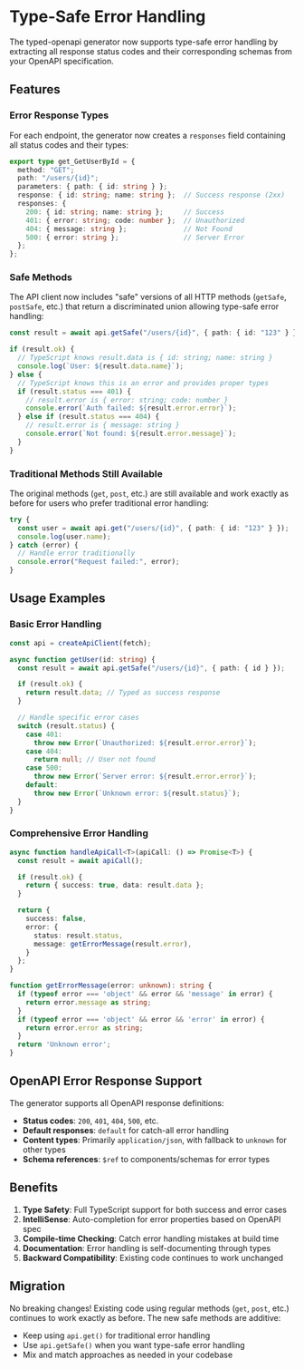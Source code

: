 # Type-Safe Error Handling

The typed-openapi generator now supports type-safe error handling by extracting all response status codes and their corresponding schemas from your OpenAPI specification.

## Features

### Error Response Types

For each endpoint, the generator now creates a `responses` field containing all status codes and their types:

```typescript
export type get_GetUserById = {
  method: "GET";
  path: "/users/{id}";
  parameters: { path: { id: string } };
  response: { id: string; name: string };  // Success response (2xx)
  responses: {
    200: { id: string; name: string };     // Success
    401: { error: string; code: number };  // Unauthorized
    404: { message: string };              // Not Found
    500: { error: string };                // Server Error
  };
};
```

### Safe Methods

The API client now includes "safe" versions of all HTTP methods (`getSafe`, `postSafe`, etc.) that return a discriminated union allowing type-safe error handling:

```typescript
const result = await api.getSafe("/users/{id}", { path: { id: "123" } });

if (result.ok) {
  // TypeScript knows result.data is { id: string; name: string }
  console.log(`User: ${result.data.name}`);
} else {
  // TypeScript knows this is an error and provides proper types
  if (result.status === 401) {
    // result.error is { error: string; code: number }
    console.error(`Auth failed: ${result.error.error}`);
  } else if (result.status === 404) {
    // result.error is { message: string }
    console.error(`Not found: ${result.error.message}`);
  }
}
```

### Traditional Methods Still Available

The original methods (`get`, `post`, etc.) are still available and work exactly as before for users who prefer traditional error handling:

```typescript
try {
  const user = await api.get("/users/{id}", { path: { id: "123" } });
  console.log(user.name);
} catch (error) {
  // Handle error traditionally
  console.error("Request failed:", error);
}
```

## Usage Examples

### Basic Error Handling

```typescript
const api = createApiClient(fetch);

async function getUser(id: string) {
  const result = await api.getSafe("/users/{id}", { path: { id } });

  if (result.ok) {
    return result.data; // Typed as success response
  }

  // Handle specific error cases
  switch (result.status) {
    case 401:
      throw new Error(`Unauthorized: ${result.error.error}`);
    case 404:
      return null; // User not found
    case 500:
      throw new Error(`Server error: ${result.error.error}`);
    default:
      throw new Error(`Unknown error: ${result.status}`);
  }
}
```

### Comprehensive Error Handling

```typescript
async function handleApiCall<T>(apiCall: () => Promise<T>) {
  const result = await apiCall();

  if (result.ok) {
    return { success: true, data: result.data };
  }

  return {
    success: false,
    error: {
      status: result.status,
      message: getErrorMessage(result.error),
    }
  };
}

function getErrorMessage(error: unknown): string {
  if (typeof error === 'object' && error && 'message' in error) {
    return error.message as string;
  }
  if (typeof error === 'object' && error && 'error' in error) {
    return error.error as string;
  }
  return 'Unknown error';
}
```

## OpenAPI Error Response Support

The generator supports all OpenAPI response definitions:

- **Status codes**: `200`, `401`, `404`, `500`, etc.
- **Default responses**: `default` for catch-all error handling
- **Content types**: Primarily `application/json`, with fallback to `unknown` for other types
- **Schema references**: `$ref` to components/schemas for error types

## Benefits

1. **Type Safety**: Full TypeScript support for both success and error cases
2. **IntelliSense**: Auto-completion for error properties based on OpenAPI spec
3. **Compile-time Checking**: Catch error handling mistakes at build time
4. **Documentation**: Error handling is self-documenting through types
5. **Backward Compatibility**: Existing code continues to work unchanged

## Migration

No breaking changes! Existing code using regular methods (`get`, `post`, etc.) continues to work exactly as before. The new safe methods are additive:

- Keep using `api.get()` for traditional error handling
- Use `api.getSafe()` when you want type-safe error handling
- Mix and match approaches as needed in your codebase
